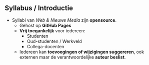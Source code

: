 Syllabus **/ Introductie**
--------------------------

- Syllabi van _Web & Nieuwe Media_ zijn **opensource**.
  - Gehost op **GitHub Pages**
  - **Vrij toegankelijk** voor iedereen:
    - Studenten                
    - Oud-studenten / Werkveld
    - Collega-docenten
  - Iedereen kan **toevoegingen of wijzigingen suggereren**, ook externen maar de verantwoordelijke **auteur beslist**.